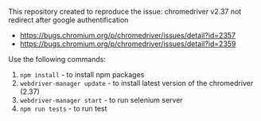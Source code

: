 This repository created to reproduce the issue: chromedriver v2.37 not redirect after google authentification

- https://bugs.chromium.org/p/chromedriver/issues/detail?id=2357
- https://bugs.chromium.org/p/chromedriver/issues/detail?id=2359

Use the following commands:
1. `npm install` - to install npm packages
2. `webdriver-manager update` - to install latest version of the chromedriver (2.37)
3. `webdriver-manager start` - to run selenium server
4. `npm run tests` - to run test
